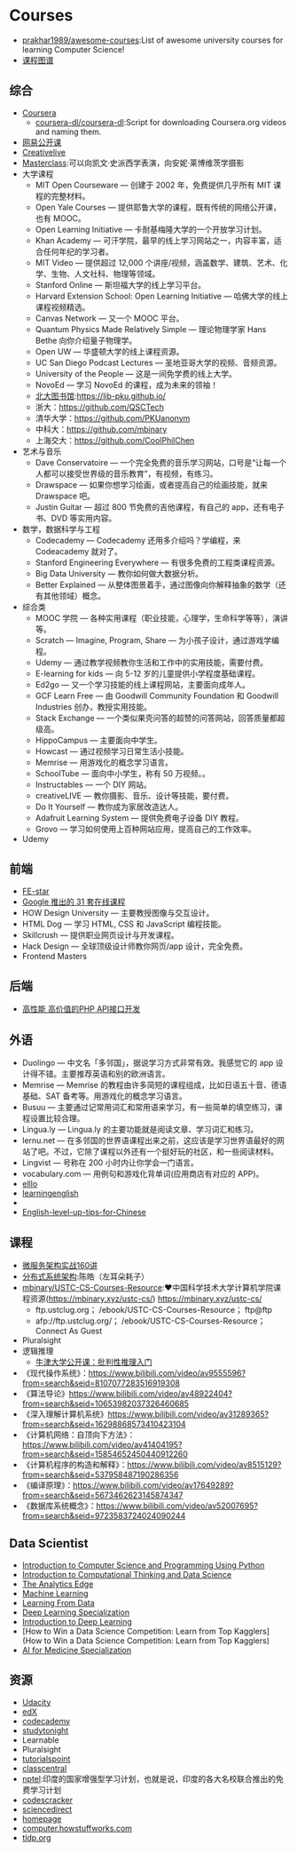 # Courses

* [prakhar1989/awesome-courses](https://github.com/prakhar1989/awesome-courses):List of awesome university courses for learning Computer Science!
* [课程图谱](http://coursegraph.com/navigation/)

## 综合

* [Coursera](https://www.coursera.org/)
    - [coursera-dl/coursera-dl](https://github.com/coursera-dl/coursera-dl):Script for downloading Coursera.org videos and naming them.
* [网易公开课](https://study.163.com)
* [Creativelive](https://www.creativelive.com/)
* [Masterclass](https://www.masterclass.com/):可以向凯文·史派西学表演，向安妮·莱博维茨学摄影
* 大学课程
    - MIT Open Courseware — 创建于 2002 年，免费提供几乎所有 MIT 课程的完整材料。
    - Open Yale Courses — 提供耶鲁大学的课程，既有传统的网络公开课，也有 MOOC。
    - Open Learning Initiative — 卡耐基梅隆大学的一个开放学习计划。
    - Khan Academy — 可汗学院，最早的线上学习网站之一，内容丰富，适合任何年纪的学习者。
    - MIT Video — 提供超过 12,000 个讲座/视频，涵盖数学、建筑、艺术、化学、生物、人文社科、物理等领域。
    - Stanford Online — 斯坦福大学的线上学习平台。
    - Harvard Extension School: Open Learning Initiative — 哈佛大学的线上课程视频精选。
    - Canvas Network — 又一个 MOOC 平台。
    - Quantum Physics Made Relatively Simple — 理论物理学家 Hans Bethe 向你介绍量子物理学。
    - Open UW — 华盛顿大学的线上课程资源。
    - UC San Diego Podcast Lectures — 圣地亚哥大学的视频、音频资源。
    - University of the People — 这是一间免学费的线上大学。
    - NovoEd — 学习 NovoEd 的课程，成为未来的领袖！
    - [北大图书馆](https://github.com/lib-pku/libpku):https://lib-pku.github.io/
    - 浙大：https://github.com/QSCTech
    - 清华大学：https://github.com/PKUanonym
    - 中科大：https://github.com/mbinary
    - 上海交大：https://github.com/CoolPhilChen
* 艺术与音乐
    - Dave Conservatoire — 一个完全免费的音乐学习网站，口号是“让每一个人都可以接受世界级的音乐教育”，有视频，有练习。
    - Drawspace — 如果你想学习绘画，或者提高自己的绘画技能，就来 Drawspace 吧。
    - Justin Guitar — 超过 800 节免费的吉他课程，有自己的 app，还有电子书、DVD 等实用内容。
*   数学，数据科学与工程
    - Codecademy — Codecademy 还用多介绍吗？学编程，来 Codeacademy 就对了。
    - Stanford Engineering Everywhere — 有很多免费的工程类课程资源。
    - Big Data University — 教你如何做大数据分析。
    - Better Explained — 从整体图景着手，通过图像向你解释抽象的数学（还有其他领域）概念。
*   综合类
    - MOOC 学院 — 各种实用课程（职业技能，心理学，生命科学等等），演讲等。
    - Scratch — Imagine, Program, Share — 为小孩子设计，通过游戏学编程。
    - Udemy — 通过教学视频教你生活和工作中的实用技能，需要付费。
    - E-learning for kids — 向 5-12 岁的儿童提供小学程度基础课程。
    - Ed2go — 又一个学习技能的线上课程网站，主要面向成年人。
    - GCF Learn Free — 由 Goodwill Community Foundation 和 Goodwill Industries 创办，教授实用技能。
    - Stack Exchange — 一个类似果壳问答的超赞的问答网站，回答质量都超级高。
    - HippoCampus — 主要面向中学生。
    - Howcast — 通过视频学习日常生活小技能。
    - Memrise — 用游戏化的概念学习语言。
    - SchoolTube — 面向中小学生，称有 50 万视频。。
    - Instructables — 一个 DIY 网站。
    - creativeLIVE — 教你摄影、音乐、设计等技能，要付费。
    - Do It Yourself — 教你成为家居改造达人。
    - Adafruit Learning System — 提供免费电子设备 DIY 教程。
    - Grovo — 学习如何使用上百种网站应用，提高自己的工作效率。
*  Udemy

## 前端

* [FE-star](https://github.com/FE-star)
* [Google 推出的 31 套在线课程](https://chinagdg.org/2015/12/google-%E6%8E%A8%E5%87%BA%E7%9A%84-31-%E5%A5%97%E5%9C%A8%E7%BA%BF%E8%AF%BE%E7%A8%8B/)
* HOW Design University — 主要教授图像与交互设计。
* HTML Dog — 学习 HTML, CSS 和 JavaScript 编程技能。
* Skillcrush — 提供职业网页设计与开发课程。
* Hack Design — 全球顶级设计师教你网页/app 设计，完全免费。
* Frontend Masters

## 后端

* [高性能 高价值的PHP API接口开发](https://coding.imooc.com/class/122.html)

## 外语

* Duolingo — 中文名「多邻国」，据说学习方式非常有效。我感觉它的 app 设计得不错。主要推荐英语和别的欧洲语言。
* Memrise — Memrise 的教程由许多简短的课程组成，比如日语五十音、德语基础、SAT 备考等。用游戏化的概念学习语言。
* Busuu — 主要通过记常用词汇和常用语来学习，有一些简单的填空练习，课程设置比较合理。
* Lingua.ly — Lingua.ly 的主要功能就是阅读文章、学习词汇和练习。
* lernu.net — 在多邻国的世界语课程出来之前，这应该是学习世界语最好的网站了吧。不过，它除了课程以外还有一个挺好玩的社区，和一些阅读材料。
* Lingvist — 号称在 200 小时内让你学会一门语言。
* vocabulary.com — 用例句和游戏化背单词(应用商店有对应的 APP)。
* [elllo](http://www.elllo.org/)
* [learningenglish](http://www.bbc.co.uk/learningenglish/)
* [](http://www.sparknotes.com/)
* [English-level-up-tips-for-Chinese](https://byoungd.gitbooks.io/english-level-up-tips-for-chinese/content/)

## 课程

* [微服务架构实战160讲]()
* [分布式系统架构]():陈皓（左耳朵耗子）
* [mbinary/USTC-CS-Courses-Resource](https://github.com/mbinary/USTC-CS-Courses-Resource):❤️中国科学技术大学计算机学院课程资源(https://mbinary.xyz/ustc-cs/) https://mbinary.xyz/ustc-cs/
    - ftp.ustclug.org； /ebook/USTC-CS-Courses-Resource； ftp@ftp
    - afp://ftp.ustclug.org/； /ebook/USTC-CS-Courses-Resource； Connect As Guest
* Pluralsight
* 逻辑推理
    - [牛津大学公开课：批判性推理入门](https://www.bilibili.com/video/av2576527/)
* 《现代操作系统》：https://www.bilibili.com/video/av9555596?from=search&seid=8107077283516919308
* 《算法导论》https://www.bilibili.com/video/av48922404?from=search&seid=10653982037326460685
* 《深入理解计算机系统》https://www.bilibili.com/video/av31289365?from=search&seid=16298868573410423104
* 《计算机网络：自顶向下方法》：https://www.bilibili.com/video/av41404195?from=search&seid=15854652450440912260
* 《计算机程序的构造和解释》：https://www.bilibili.com/video/av8515129?from=search&seid=537958487190286356
* 《编译原理》：https://www.bilibili.com/video/av17649289?from=search&seid=5673462623145874347
* 《数据库系统概念》：https://www.bilibili.com/video/av52007695?from=search&seid=9723583724024090244

## Data Scientist

* [Introduction to Computer Science and Programming Using Python](https://www.edx.org/course/introduction-to-computer-science-and-programming-7)
* [Introduction to Computational Thinking and Data Science](https://www.edx.org/course/introduction-to-computational-thinking-and-data-4)
* [The Analytics Edge](https://www.edx.org/course/the-analytics-edge)
* [Machine Learning](https://www.coursera.org/learn/machine-learning)
* [Learning From Data](https://www.edx.org/course/learning-from-data-introductory-machine-learning)
* [Deep Learning Specialization](https://www.coursera.org/specializations/deep-learning)
* [Introduction to Deep Learning](https://www.coursera.org/learn/intro-to-deep-learning)
* [How to Win a Data Science Competition: Learn from Top Kagglers](How to Win a Data Science Competition: Learn from Top Kagglers)
* [AI for Medicine Specialization](https://www.coursera.org/specializations/ai-for-medicine)

## 资源

* [Udacity](https://www.udacity.com/)
* [edX](https://www.edx.org/)
* [codecademy](https://www.codecademy.com/)
* [studytonight](https://www.studytonight.com/)
* Learnable
* Pluralsight
* [tutorialspoint](https://www.tutorialspoint.com/index.htm)
* [classcentral](https://www.classcentral.com/)
* [nptel](https://nptel.ac.in/):印度的国家增强型学习计划，也就是说，印度的各大名校联合推出的免费学习计划
* [codescracker](link)
* [sciencedirect](link)
* [homepage](https://homepage.cs.uri.edu/faculty/wolfe/book/Readings/Reading01.htm)
* [computer.howstuffworks.com](link)
* [tldp.org](link)
